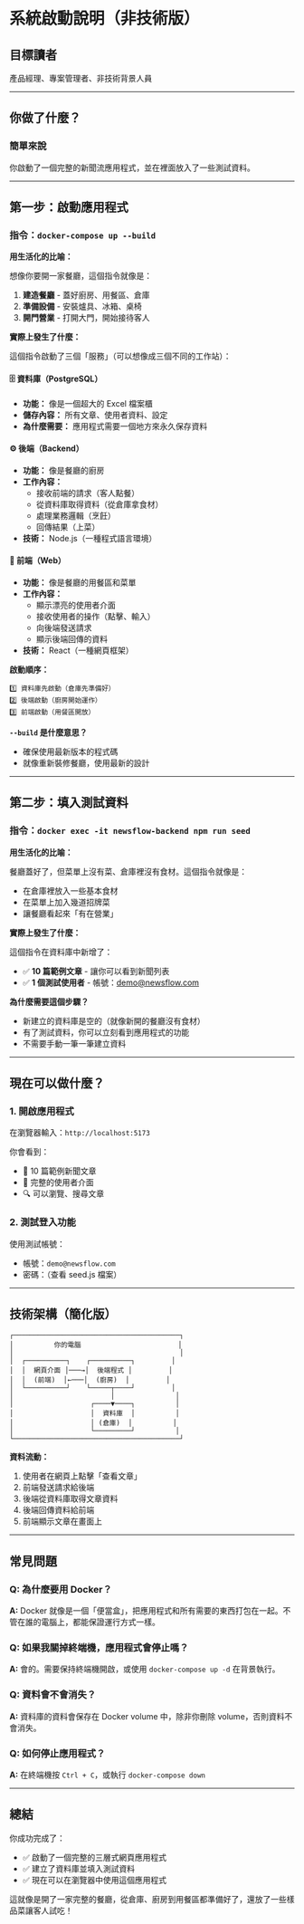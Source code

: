 # 系統啟動說明（非技術版）

## 目標讀者
產品經理、專案管理者、非技術背景人員

---

## 你做了什麼？

### 簡單來說
你啟動了一個完整的新聞流應用程式，並在裡面放入了一些測試資料。

---

## 第一步：啟動應用程式
### 指令：`docker-compose up --build`

**用生活化的比喻：**

想像你要開一家餐廳，這個指令就像是：
1. **建造餐廳** - 蓋好廚房、用餐區、倉庫
2. **準備設備** - 安裝爐具、冰箱、桌椅
3. **開門營業** - 打開大門，開始接待客人

**實際上發生了什麼：**

這個指令啟動了三個「服務」（可以想像成三個不同的工作站）：

#### 🗄️ 資料庫（PostgreSQL）
- **功能：** 像是一個超大的 Excel 檔案櫃
- **儲存內容：** 所有文章、使用者資料、設定
- **為什麼需要：** 應用程式需要一個地方來永久保存資料

#### ⚙️ 後端（Backend）
- **功能：** 像是餐廳的廚房
- **工作內容：** 
  - 接收前端的請求（客人點餐）
  - 從資料庫取得資料（從倉庫拿食材）
  - 處理業務邏輯（烹飪）
  - 回傳結果（上菜）
- **技術：** Node.js（一種程式語言環境）

#### 🎨 前端（Web）
- **功能：** 像是餐廳的用餐區和菜單
- **工作內容：** 
  - 顯示漂亮的使用者介面
  - 接收使用者的操作（點擊、輸入）
  - 向後端發送請求
  - 顯示後端回傳的資料
- **技術：** React（一種網頁框架）

**啟動順序：**
```
1️⃣ 資料庫先啟動（倉庫先準備好）
2️⃣ 後端啟動（廚房開始運作）
3️⃣ 前端啟動（用餐區開放）
```

**`--build` 是什麼意思？**
- 確保使用最新版本的程式碼
- 就像重新裝修餐廳，使用最新的設計

---

## 第二步：填入測試資料
### 指令：`docker exec -it newsflow-backend npm run seed`

**用生活化的比喻：**

餐廳蓋好了，但菜單上沒有菜、倉庫裡沒有食材。這個指令就像是：
- 在倉庫裡放入一些基本食材
- 在菜單上加入幾道招牌菜
- 讓餐廳看起來「有在營業」

**實際上發生了什麼：**

這個指令在資料庫中新增了：
- ✅ **10 篇範例文章** - 讓你可以看到新聞列表
- ✅ **1 個測試使用者** - 帳號：demo@newsflow.com

**為什麼需要這個步驟？**
- 新建立的資料庫是空的（就像新開的餐廳沒有食材）
- 有了測試資料，你可以立刻看到應用程式的功能
- 不需要手動一筆一筆建立資料

---

## 現在可以做什麼？

### 1. 開啟應用程式
在瀏覽器輸入：`http://localhost:5173`

你會看到：
- 📰 10 篇範例新聞文章
- 🎨 完整的使用者介面
- 🔍 可以瀏覽、搜尋文章

### 2. 測試登入功能
使用測試帳號：
- 帳號：`demo@newsflow.com`
- 密碼：（查看 seed.js 檔案）

---

## 技術架構（簡化版）

```
┌─────────────────────────────────────────┐
│          你的電腦                        │
│                                         │
│  ┌──────────┐    ┌──────────┐         │
│  │  網頁介面 │───→│  後端程式 │         │
│  │  (前端)  │←───│  (廚房)  │         │
│  └──────────┘    └─────┬────┘         │
│                        │               │
│                   ┌────▼────┐          │
│                   │  資料庫  │          │
│                   │ (倉庫)  │          │
│                   └─────────┘          │
└─────────────────────────────────────────┘
```

**資料流動：**
1. 使用者在網頁上點擊「查看文章」
2. 前端發送請求給後端
3. 後端從資料庫取得文章資料
4. 後端回傳資料給前端
5. 前端顯示文章在畫面上

---

## 常見問題

### Q: 為什麼要用 Docker？
**A:** Docker 就像是一個「便當盒」，把應用程式和所有需要的東西打包在一起。不管在誰的電腦上，都能保證運行方式一樣。

### Q: 如果我關掉終端機，應用程式會停止嗎？
**A:** 會的。需要保持終端機開啟，或使用 `docker-compose up -d` 在背景執行。

### Q: 資料會不會消失？
**A:** 資料庫的資料會保存在 Docker volume 中，除非你刪除 volume，否則資料不會消失。

### Q: 如何停止應用程式？
**A:** 在終端機按 `Ctrl + C`，或執行 `docker-compose down`

---

## 總結

你成功完成了：
- ✅ 啟動了一個完整的三層式網頁應用程式
- ✅ 建立了資料庫並填入測試資料
- ✅ 現在可以在瀏覽器中使用這個應用程式

這就像是開了一家完整的餐廳，從倉庫、廚房到用餐區都準備好了，還放了一些樣品菜讓客人試吃！
